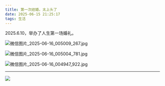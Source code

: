 ```yaml
---
title: 第一次结婚，太上头了
date: 2025-06-15 21:25:17
tags: 生活
---
```


2025.6.10，举办了人生第一场婚礼。

![微信图片_2025-06-16_005009_267.jpg](https://raw.gitcode.com/user-images/assets/5027920/e5e6a811-d1e8-4c6d-8d2e-c434c2b2a696/微信图片_2025-06-16_005009_267.jpg '微信图片_2025-06-16_005009_267.jpg')

![微信图片_2025-06-16_005004_781.jpg](https://raw.gitcode.com/user-images/assets/5027920/9b27a322-efcb-4490-9f4a-e0f6c7231356/微信图片_2025-06-16_005004_781.jpg '微信图片_2025-06-16_005004_781.jpg')

![微信图片_2025-06-16_004947_922.jpg](https://raw.gitcode.com/user-images/assets/5027920/b45715f0-c2ea-4d5f-bed5-7e65e7be018a/微信图片_2025-06-16_004947_922.jpg '微信图片_2025-06-16_004947_922.jpg')


---

![](https://cos.python-office.com/ads/gzh/sub-py.jpg)